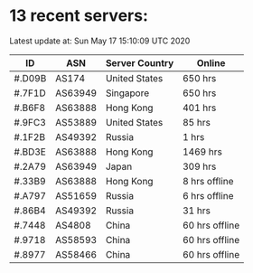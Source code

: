 # 13 recent servers:

Latest update at: Sun May 17 15:10:09 UTC 2020

| ID | ASN | Server Country | Online |
| -- | --- | -------------- | ------ |
| #.D09B | AS174 | United States | 650 hrs |
| #.7F1D | AS63949 | Singapore | 650 hrs |
| #.B6F8 | AS63888 | Hong Kong | 401 hrs |
| #.9FC3 | AS53889 | United States | 85 hrs |
| #.1F2B | AS49392 | Russia | 1 hrs |
| #.BD3E | AS63888 | Hong Kong | 1469 hrs |
| #.2A79 | AS63949 | Japan | 309 hrs |
| #.33B9 | AS63888 | Hong Kong | 8 hrs offline |
| #.A797 | AS51659 | Russia | 6 hrs offline |
| #.86B4 | AS49392 | Russia | 31 hrs |
| #.7448 | AS4808 | China | 60 hrs offline |
| #.9718 | AS58593 | China | 60 hrs offline |
| #.8977 | AS58466 | China | 60 hrs offline |

